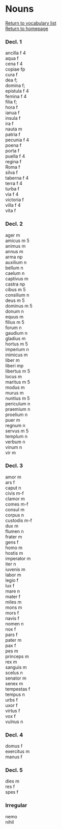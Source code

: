 # Nouns  

[Return to vocabulary list](/partsofspeech/index.md)  
[Return to homepage](/README.md)

### Decl. 1  

ancilla f 4  
aqua f  
cena f 4  
copiae fp  
cura f  
dea f;  
domina f;  
epistula f 4  
femina f 4  
filia f;  
hora f  
ianua f  
insula f  
ira f  
nauta m  
patria f  
pecunia f 4  
poena f  
porta f  
puella f 4  
regina f  
Roma f  
silva f  
taberna f 4  
terra f 4  
turba f  
via f 4  
victoria f  
villa f 4  
vita f  

### Decl. 2  

ager m  
amicus m 5  
animus m  
annus m  
arma np  
auxilium n  
bellum n  
caelum n  
captivus m  
castra np  
cibus m 5  
consilium n  
deus m 5  
dominus m 5  
donum n  
equus m  
filius m 5  
forum n  
gaudium n  
gladius m  
hortus m 5  
imperium n  
inimicus m  
liber m  
liberi mp  
libertus m 5  
locus m  
maritus m 5  
modus m  
murus m  
nuntius m 5  
periculum n  
praemium n  
proelium n  
puer m  
regnum n  
servus m 5  
templum n  
verbum n  
vinum n  
vir m  

### Decl. 3  

amor m  
ars f  
caput n  
civis m-f  
clamor m  
comes m-f  
consul m  
corpus n  
custodis m-f  
dux m  
flumen n  
frater m  
gens f  
homo m  
hostis m  
imperator m  
iter n  
iuvenis m  
labor m  
legio f  
lux f  
mare n  
mater f  
miles m  
mons m  
mors f  
navis f  
nomen n  
nox f  
pars f  
pater m  
pax f  
pes m  
princeps m  
rex m  
sanguis m  
scelus n  
senator m  
senex m  
tempestas f  
tempus n  
urbs f  
uxor f  
virtus f  
vox f  
vulnus n  

### Decl. 4

domus f  
exercitus m  
manus f  

### Decl. 5

dies m  
res f  
spes f  

### Irregular

nemo  
nihil